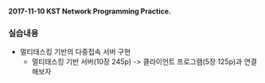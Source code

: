 #### 2017-11-10 KST Network Programming Practice.

### 실습내용

* 멀티태스킹 기반의 다중접속 서버 구현
    * 멀티태스킹 기반 서버(10장 245p)
        -> 클라이언트 프로그램(5장 125p)과 연결해보자